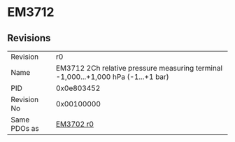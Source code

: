 # EM3712

## Revisions
<table>
<tr>
<td>Revision</td>
<td>r0</td>
</tr>
<tr>
<td>Name</td>
<td>EM3712  2Ch relative pressure measuring terminal -1,000...+1,000 hPa (-1...+1 bar)</td>
</tr>
<tr>
<td>PID</td>
<td>0x0e803452</td>
</tr>
<tr>
<td>Revision No</td>
<td>0x00100000</td>
</tr>
<tr>
<td>Same PDOs as</td>
<td><a href="EM3702.md">EM3702 r0</a></td>
</tr>
</table>
